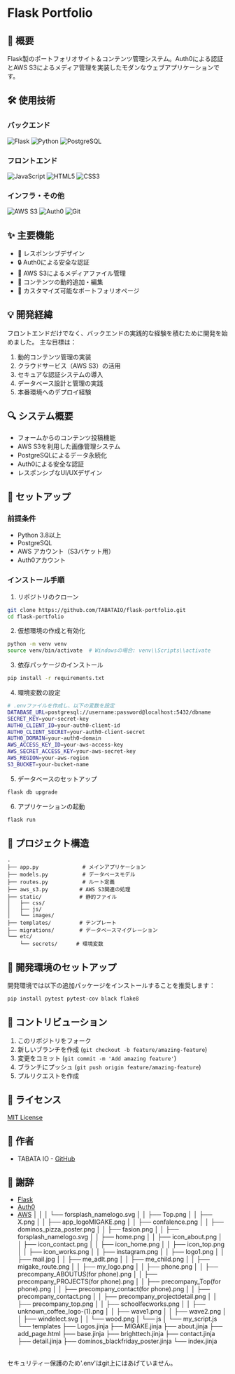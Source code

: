 # Flask Portfolio

## 📝 概要
Flask製のポートフォリオサイト＆コンテンツ管理システム。Auth0による認証とAWS S3によるメディア管理を実装したモダンなウェブアプリケーションです。

## 🛠 使用技術

### バックエンド
![Flask](https://img.shields.io/badge/-Flask-000000?style=for-the-badge&logo=flask&logoColor=white)
![Python](https://img.shields.io/badge/-Python-3776AB?style=for-the-badge&logo=python&logoColor=white)
![PostgreSQL](https://img.shields.io/badge/-PostgreSQL-4169E1?style=for-the-badge&logo=postgresql&logoColor=white)

### フロントエンド
![JavaScript](https://img.shields.io/badge/-JavaScript-F7DF1E?style=for-the-badge&logo=javascript&logoColor=black)
![HTML5](https://img.shields.io/badge/-HTML5-E34F26?style=for-the-badge&logo=html5&logoColor=white)
![CSS3](https://img.shields.io/badge/-CSS3-1572B6?style=for-the-badge&logo=css3&logoColor=white)

### インフラ・その他
![AWS S3](https://img.shields.io/badge/-Amazon%20S3-569A31?style=for-the-badge&logo=amazons3&logoColor=white)
![Auth0](https://img.shields.io/badge/-Auth0-EB5424?style=for-the-badge&logo=auth0&logoColor=white)
![Git](https://img.shields.io/badge/-Git-F05032?style=for-the-badge&logo=git&logoColor=white)

## ✨ 主要機能

- 📱 レスポンシブデザイン
- 🔒 Auth0による安全な認証
- 💾 AWS S3によるメディアファイル管理
- 📝 コンテンツの動的追加・編集
- 🎨 カスタマイズ可能なポートフォリオページ

## 💡 開発経緯

フロントエンドだけでなく、バックエンドの実践的な経験を積むために開発を始めました。
主な目標は：

1. 動的コンテンツ管理の実装
2. クラウドサービス（AWS S3）の活用
3. セキュアな認証システムの導入
4. データベース設計と管理の実践
5. 本番環境へのデプロイ経験

## 🔍 システム概要

- フォームからのコンテンツ投稿機能
- AWS S3を利用した画像管理システム
- PostgreSQLによるデータ永続化
- Auth0による安全な認証
- レスポンシブなUI/UXデザイン

## 🚀 セットアップ

### 前提条件
- Python 3.8以上
- PostgreSQL
- AWS アカウント（S3バケット用）
- Auth0アカウント

### インストール手順

1. リポジトリのクローン
```bash
git clone https://github.com/TABATAIO/flask-portfolio.git
cd flask-portfolio
```

2. 仮想環境の作成と有効化
```bash
python -m venv venv
source venv/bin/activate  # Windowsの場合: venv\\Scripts\\activate
```

3. 依存パッケージのインストール
```bash
pip install -r requirements.txt
```

4. 環境変数の設定
```bash
# .envファイルを作成し、以下の変数を設定
DATABASE_URL=postgresql://username:password@localhost:5432/dbname
SECRET_KEY=your-secret-key
AUTH0_CLIENT_ID=your-auth0-client-id
AUTH0_CLIENT_SECRET=your-auth0-client-secret
AUTH0_DOMAIN=your-auth0-domain
AWS_ACCESS_KEY_ID=your-aws-access-key
AWS_SECRET_ACCESS_KEY=your-aws-secret-key
AWS_REGION=your-aws-region
S3_BUCKET=your-bucket-name
```

5. データベースのセットアップ
```bash
flask db upgrade
```

6. アプリケーションの起動
```bash
flask run
```

## 📁 プロジェクト構造

```
.
├── app.py              # メインアプリケーション
├── models.py           # データベースモデル
├── routes.py           # ルート定義
├── aws_s3.py          # AWS S3関連の処理
├── static/            # 静的ファイル
│   ├── css/
│   ├── js/
│   └── images/
├── templates/         # テンプレート
├── migrations/        # データベースマイグレーション
└── etc/
    └── secrets/      # 環境変数
```

## 🔧 開発環境のセットアップ

開発環境では以下の追加パッケージをインストールすることを推奨します：

```bash
pip install pytest pytest-cov black flake8
```

## 📝 コントリビューション

1. このリポジトリをフォーク
2. 新しいブランチを作成 (`git checkout -b feature/amazing-feature`)
3. 変更をコミット (`git commit -m 'Add amazing feature'`)
4. ブランチにプッシュ (`git push origin feature/amazing-feature`)
5. プルリクエストを作成

## 📄 ライセンス

[MIT License](LICENSE)

## 👥 作者

- TABATA IO - [GitHub](https://github.com/TABATAIO)

## 🙏 謝辞

- [Flask](https://flask.palletsprojects.com/)
- [Auth0](https://auth0.com/)
- [AWS](https://aws.amazon.com/)
│   │   │   └── forsplash_namelogo.svg
│   │   ├── Top.png
│   │   ├── X.png
│   │   ├── app_logoMIGAKE.png
│   │   ├── confalence.png
│   │   ├── dominos_pizza_poster.png
│   │   ├── fasion.png
│   │   ├── forsplash_namelogo.svg
│   │   ├── home.png
│   │   ├── icon_about.png
│   │   ├── icon_contact.png
│   │   ├── icon_home.png
│   │   ├── icon_top.png
│   │   ├── icon_works.png
│   │   ├── instagram.png
│   │   ├── logo1.png
│   │   ├── mail.jpg
│   │   ├── me_adlt.png
│   │   ├── me_child.png
│   │   ├── migake_route.png
│   │   ├── my_logo.png
│   │   ├── phone.png
│   │   ├── precompany_ABOUTUS(for phone).png
│   │   ├── precompany_PROJECTS(for phone).png
│   │   ├── precompany_Top(for phone).png
│   │   ├── precompany_contact(for phone).png
│   │   ├── precompany_contact.png
│   │   ├── precompany_projectdetail.png
│   │   ├── precompany_top.png
│   │   ├── schoolfecworks.png
│   │   ├── unknown_coffee_logo-(1).png
│   │   ├── wave1.png
│   │   ├── wave2.png
│   │   ├── windelect.svg
│   │   └── wood.png
│   └── js
│       └── my_script.js
└── templates
    ├── Logos.jinja
    ├── MIGAKE.jinja
    ├── about.jinja
    ├── add_page.html
    ├── base.jinja
    ├── brighttech.jinja
    ├── contact.jinja
    ├── detail.jinja
    ├── dominos_blackfriday_poster.jinja
    └── index.jinja
<br>
セキュリティー保護のため'.env'はgit上にはあげていません。
</p>
